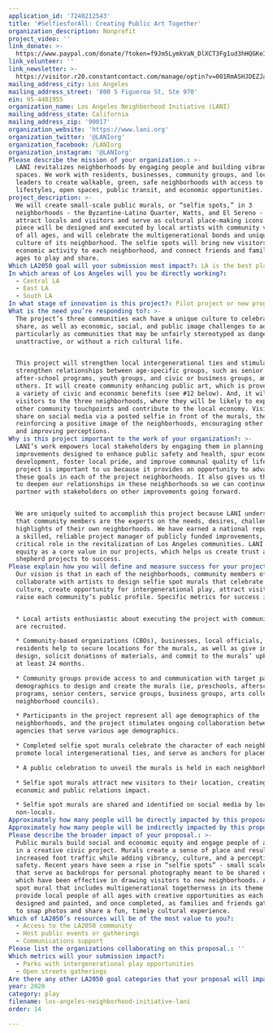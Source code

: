 ```yaml
---
application_id: '7240212543'
title: '#SelfiesforAll: Creating Public Art Together'
organization_description: Nonprofit
project_video: ''
link_donate: >-
  https://www.paypal.com/donate/?token=f9Jm5LymkVaN_DlXCT3Fg1ud3hHQGKeI0ijgdYpSMOp0_mxSLoePvyL_YVlt6dTddecIn0&country.x=US&locale.x=US
link_volunteer: ''
link_newsletter: >-
  https://visitor.r20.constantcontact.com/manage/optin?v=001RmASHJDEZJa0210sJbJ6cAebPjCVpKPjklXfRjesHKmQ_v9BZCMWYUxw33W6Xm2saWgLUt0O4CdOztTtLBU1zaDevxW7TGhvik7QQ1GcBU7lhw4Ray4pXrwyM7dcAClvEZXPZWRS6aoZDYmDnhp5Ig%3D%3D
mailing_address_city: Los Angeles
mailing_address_street: '800 S Figueroa St, Ste 970'
ein: 95-4481955
organization_name: Los Angeles Neighborhood Initiative (LANI)
mailing_address_state: California
mailing_address_zip: '90017'
organization_website: 'https://www.lani.org'
organization_twitter: '@LANIorg'
organization_facebook: /LANIorg
organization_instagram: '@LANIorg'
Please describe the mission of your organization.: >-
  LANI revitalizes neighborhoods by engaging people and building vibrant public
  spaces. We work with residents, businesses, community groups, and local
  leaders to create walkable, green, safe neighborhoods with access to healthy
  lifestyles, open spaces, public transit, and economic opportunities.
project_description: >-
  We will create small-scale public murals, or “selfie spots,” in 3
  neighborhoods - the Byzantine-Latino Quarter, Watts, and El Sereno - to
  attract locals and visitors and serve as cultural place-making icons. Each art
  piece will be designed and executed by local artists with community volunteers
  of all ages, and will celebrate the multigenerational bonds and unique local
  culture of its neighborhood. The selfie spots will bring new visitors and
  economic activity to each neighborhood, and connect friends and family of all
  ages to play and share.
Which LA2050 goal will your submission most impact?: LA is the best place to PLAY
In which areas of Los Angeles will you be directly working?:
  - Central LA
  - East LA
  - South LA
In what stage of innovation is this project?: Pilot project or new program (testing or implementing a new idea)
What is the need you’re responding to?: >-
  The project’s three communities each have a unique culture to celebrate and
  share, as well as economic, social, and public image challenges to address,
  particularly as communities that may be unfairly stereotyped as dangerous,
  unattractive, or without a rich cultural life.


  This project will strengthen local intergenerational ties and stimulate or
  strengthen relationships between age-specific groups, such as senior centers,
  after-school programs, youth groups, and civic or business groups, among
  others. It will create community enhancing public art, which is proven to have
  a variety of civic and economic benefits (see #12 below). And, it will attract
  visitors to the three neighborhoods, where they will be likely to explore
  other community touchpoints and contribute to the local economy. Visitors will
  share on social media via a posted selfie in front of the murals, thereby
  reinforcing a positive image of the neighborhoods, encouraging other visitors,
  and improving perceptions.
Why is this project important to the work of your organization?: >-
  LANI’s work empowers local stakeholders by engaging them in planning
  improvements designed to enhance public safety and health, spur economic
  development, foster local pride, and improve communal quality of life. This
  project is important to us because it provides an opportunity to advance all
  these goals in each of the project neighborhoods. It also gives us the chance
  to deepen our relationships in these neighborhoods so we can continue to
  partner with stakeholders on other improvements going forward.


  We are uniquely suited to accomplish this project because LANI understands
  that community members are the experts on the needs, desires, challenges, and
  highlights of their own neighborhoods. We have earned a national reputation as
  a skilled, reliable project manager of publicly funded improvements, playing a
  critical role in the revitalization of Los Angeles communities. LANI places
  equity as a core value in our projects, which helps us create trust and
  shepherd projects to success.
Please explain how you will define and measure success for your project.: >-
  Our vision is that in each of the neighborhoods, community members of all ages
  collaborate with artists to design selfie spot murals that celebrate local
  culture, create opportunity for intergenerational play, attract visitors, and
  raise each community’s public profile. Specific metrics for success include:


  * Local artists enthusiastic about executing the project with community input
  are recruited.

  * Community-based organizations (CBOs), businesses, local officials, and
  residents help to secure locations for the murals, as well as give input on
  design, solicit donations of materials, and commit to the murals’ upkeep for
  at least 24 months.

  * Community groups provide access to and communication with target participant
  demographics to design and create the murals (ie, preschools, afterschool
  programs, senior centers, service groups, business groups, arts collectives,
  neighborhood councils).

  * Participants in the project represent all age demographics of the
  neighborhoods, and the project stimulates ongoing collaboration between
  agencies that serve various age demographics.

  * Completed selfie spot murals celebrate the character of each neighborhood,
  promote local intergenerational ties, and serve as anchors for placemaking.

  * A public celebration to unveil the murals is held in each neighborhood.

  * Selfie spot murals attract new visitors to their location, creating positive
  economic and public relations impact.

  * Selfie spot murals are shared and identified on social media by locals and
  non-locals.
Approximately how many people will be directly impacted by this proposal?: '150'
Approximately how many people will be indirectly impacted by this proposal?: '100000'
Please describe the broader impact of your proposal.: >-
  Public murals build social and economic equity and engage people of all ages
  in a creative civic project. Murals create a sense of place and result in
  increased foot traffic while adding vibrancy, culture, and a perception of
  safety. Recent years have seen a rise in “selfie spots” - small scale murals
  that serve as backdrops for personal photography meant to be shared online -
  which have been effective in drawing visitors to new neighborhoods. A selfie
  spot mural that includes multigenerational togetherness in its theme will
  provide local people of all ages with creative opportunities as each mural is
  designed and painted, and once completed, as families and friends gather there
  to snap photos and share a fun, timely cultural experience.
Which of LA2050’s resources will be of the most value to you?:
  - Access to the LA2050 community
  - Host public events or gatherings
  - Communications support
Please list the organizations collaborating on this proposal.: ''
Which metrics will your submission impact?:
  - Parks with intergenerational play opportunities
  - Open streets gatherings
Are there any other LA2050 goal categories that your proposal will impact?: []
year: 2020
category: play
filename: los-angeles-neighborhood-initiative-lani
order: 14

---
```

